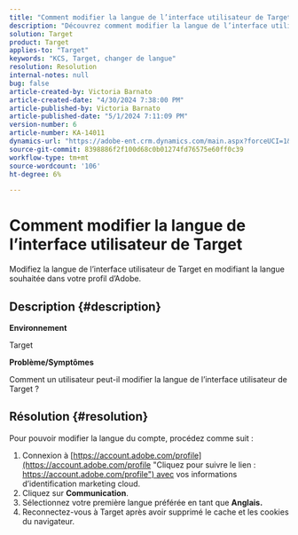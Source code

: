 ```yaml
---
title: "Comment modifier la langue de l’interface utilisateur de Target"
description: "Découvrez comment modifier la langue de l’interface utilisateur de Target."
solution: Target
product: Target
applies-to: "Target"
keywords: "KCS, Target, changer de langue"
resolution: Resolution
internal-notes: null
bug: false
article-created-by: Victoria Barnato
article-created-date: "4/30/2024 7:38:00 PM"
article-published-by: Victoria Barnato
article-published-date: "5/1/2024 7:11:09 PM"
version-number: 6
article-number: KA-14011
dynamics-url: "https://adobe-ent.crm.dynamics.com/main.aspx?forceUCI=1&pagetype=entityrecord&etn=knowledgearticle&id=c74b8625-2907-ef11-9f8a-6045bd0a08d9"
source-git-commit: 8398886f2f100d68c0b01274fd76575e60ff0c39
workflow-type: tm+mt
source-wordcount: '106'
ht-degree: 6%

---
```


# Comment modifier la langue de l’interface utilisateur de Target


Modifiez la langue de l’interface utilisateur de Target en modifiant la langue souhaitée dans votre profil d’Adobe.

## Description {#description}


<b>Environnement</b>

Target



<b>Problème/Symptômes</b>

Comment un utilisateur peut-il modifier la langue de l’interface utilisateur de Target ?


## Résolution {#resolution}




Pour pouvoir modifier la langue du compte, procédez comme suit :

1. Connexion à [https://account.adobe.com/profile](https://account.adobe.com/profile "Cliquez pour suivre le lien : https://account.adobe.com/profile") avec vos informations d’identification marketing cloud.
2. Cliquez sur <b>Communication</b>.
3. Sélectionnez votre première langue préférée en tant que <b>Anglais.</b>
4. Reconnectez-vous à Target après avoir supprimé le cache et les cookies du navigateur.



